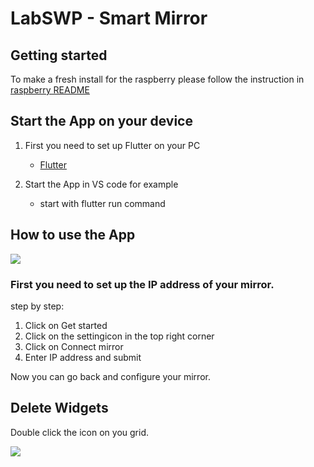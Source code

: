 # LabSWP - Smart Mirror



## Getting started

To make a fresh install for the raspberry please follow the instruction in [raspberry README](https://git.it.hs-heilbronn.de/cdeme/labswp-gruppe-4-smart-mirror/-/tree/main/raspberry)

## Start the App on your device

1. First you need to set up Flutter on your PC 
    - [Flutter](https://docs.flutter.dev/get-started/install)

2. Start the App in VS code for example
    - start with flutter run command

## How to use the App 

![](https://i.imgur.com/M3RQT1z.gif) 
### First you need to set up the IP address of your mirror.
step by step:
1. Click on Get started
2. Click on the settingicon in the top right corner
3. Click on Connect mirror
4. Enter IP address and submit

Now you can go back and configure your mirror.

## Delete Widgets 

Double click the icon on you grid.

![](https://i.imgur.com/Rv6m3SR.gif) 

